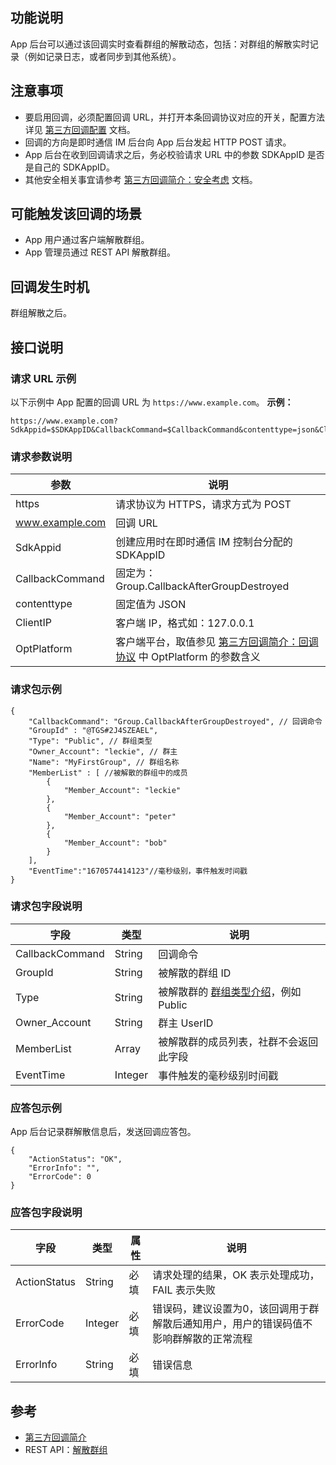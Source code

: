 ## 功能说明

App 后台可以通过该回调实时查看群组的解散动态，包括：对群组的解散实时记录（例如记录日志，或者同步到其他系统）。

## 注意事项

- 要启用回调，必须配置回调 URL，并打开本条回调协议对应的开关，配置方法详见 [第三方回调配置](https://cloud.tencent.com/document/product/269/32431) 文档。
- 回调的方向是即时通信 IM 后台向 App 后台发起 HTTP POST 请求。
- App 后台在收到回调请求之后，务必校验请求 URL 中的参数 SDKAppID 是否是自己的 SDKAppID。
- 其他安全相关事宜请参考 [第三方回调简介：安全考虑](https://cloud.tencent.com/document/product/269/1522#.E5.AE.89.E5.85.A8.E8.80.83.E8.99.91) 文档。

## 可能触发该回调的场景

- App 用户通过客户端解散群组。
- App 管理员通过 REST API 解散群组。

## 回调发生时机

群组解散之后。

## 接口说明

### 请求 URL 示例

以下示例中 App 配置的回调 URL 为 `https://www.example.com`。
**示例：**

```
https://www.example.com?SdkAppid=$SDKAppID&CallbackCommand=$CallbackCommand&contenttype=json&ClientIP=$ClientIP&OptPlatform=$OptPlatform
```

### 请求参数说明

| 参数 | 说明 |
| --- | --- |
| https | 请求协议为 HTTPS，请求方式为 POST |
| www.example.com | 回调 URL |
| SdkAppid | 创建应用时在即时通信 IM 控制台分配的 SDKAppID |
| CallbackCommand | 固定为：Group.CallbackAfterGroupDestroyed |
| contenttype | 固定值为 JSON |
| ClientIP | 客户端 IP，格式如：127.0.0.1 |
| OptPlatform | 客户端平台，取值参见 [第三方回调简介：回调协议](https://cloud.tencent.com/document/product/269/1522#.E5.9B.9E.E8.B0.83.E5.8D.8F.E8.AE.AE) 中 OptPlatform 的参数含义 |

### 请求包示例

```
{
    "CallbackCommand": "Group.CallbackAfterGroupDestroyed", // 回调命令
    "GroupId" : "@TGS#2J4SZEAEL",
    "Type": "Public", // 群组类型
    "Owner_Account": "leckie", // 群主
    "Name": "MyFirstGroup", // 群组名称
    "MemberList" : [ //被解散的群组中的成员
        {
            "Member_Account": "leckie"
        },
        {
            "Member_Account": "peter"
        },
        {
            "Member_Account": "bob"
        }
    ],
    "EventTime":"1670574414123"//毫秒级别，事件触发时间戳		
}
```

### 请求包字段说明

| 字段 | 类型	 | 说明 |
| --- | --- | --- |
| CallbackCommand | String | 回调命令 |
| GroupId | String | 被解散的群组 ID |
| Type | String | 被解散群的 [群组类型介绍](https://cloud.tencent.com/document/product/269/1502#GroupType)，例如 Public |
| Owner_Account | String | 群主 UserID |
| MemberList | Array | 被解散群的成员列表，社群不会返回此字段 |
| EventTime | Integer | 事件触发的毫秒级别时间戳 |

### 应答包示例

App 后台记录群解散信息后，发送回调应答包。

```
{
    "ActionStatus": "OK",
    "ErrorInfo": "",
    "ErrorCode": 0
}
```

### 应答包字段说明

| 字段 | 类型 | 属性 | 说明 |
| --- | --- | --- | --- |
| ActionStatus | String | 必填 | 请求处理的结果，OK 表示处理成功，FAIL 表示失败 |
| ErrorCode | Integer | 必填 | 错误码，建议设置为0，该回调用于群解散后通知用户，用户的错误码值不影响群解散的正常流程 |
| ErrorInfo | String | 必填 | 错误信息 |

## 参考

- [第三方回调简介](https://cloud.tencent.com/document/product/269/1522)
- REST API：[解散群组](https://cloud.tencent.com/document/product/269/1624)


